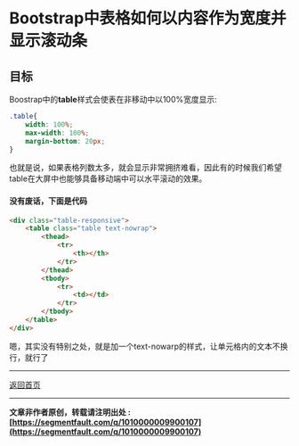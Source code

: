 # Bootstrap中表格如何以内容作为宽度并显示滚动条

## 目标

Boostrap中的**table**样式会使表在非移动中以100%宽度显示:

```css
.table{
    width: 100%;
    max-width: 100%;
    margin-bottom: 20px;
}
```

也就是说，如果表格列数太多，就会显示非常拥挤难看，因此有的时候我们希望table在大屏中也能够具备移动端中可以水平滚动的效果。

#### 没有废话，下面是代码

```html
<div class="table-responsive">
    <table class="table text-nowrap">
        <thead>
            <tr>
                <th></th>
            </tr>
        </thead>
        <tbody>
            <tr>
                <td></td>
            </tr>
        </tbody>
    </table>
</div>
```

嗯，其实没有特别之处，就是加一个text-nowarp的样式，让单元格内的文本不换行，就行了



---

[返回首页](../index.html)

---

**文章非作者原创，转载请注明出处 : [https://segmentfault.com/q/1010000009900107](https://segmentfault.com/q/1010000009900107)**

